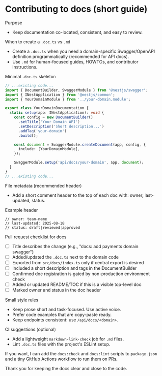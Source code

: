 # Contributing to docs (short guide)

Purpose

- Keep documentation co-located, consistent, and easy to review.

When to create a `.doc.ts` vs `.md`

- Create a `.doc.ts` when you need a domain-specific Swagger/OpenAPI definition programmatically (recommended for API docs).
- Use `.md` for human-focused guides, HOWTOs, and contributor instructions.

Minimal `.doc.ts` skeleton

```ts
// ...existing code...
import { DocumentBuilder, SwaggerModule } from '@nestjs/swagger';
import { INestApplication } from '@nestjs/common';
import { YourDomainModule } from '../your-domain.module';

export class YourDomainDocumentation {
  static setup(app: INestApplication): void {
    const config = new DocumentBuilder()
      .setTitle('Your Domain API')
      .setDescription('Short description...')
      .addTag('your-domain')
      .build();

    const document = SwaggerModule.createDocument(app, config, {
      include: [YourDomainModule],
    });

    SwaggerModule.setup('api/docs/your-domain', app, document);
  }
}
// ...existing code...
```

File metadata (recommended header)

- Add a short comment header to the top of each doc with: owner, last-updated, status.

Example header

```text
// owner: team-name
// last-updated: 2025-08-18
// status: draft|reviewed|approved
```

Pull request checklist for docs

- [ ] Title describes the change (e.g., "docs: add payments domain swagger")
- [ ] Added/updated the `.doc.ts` next to the domain code
- [ ] Exported from `src/docs/index.ts` only if central export is desired
- [ ] Included a short description and tags in the DocumentBuilder
- [ ] Confirmed doc registration is gated by non-production environment check
- [ ] Added or updated README/TOC if this is a visible top-level doc
- [ ] Marked owner and status in the doc header

Small style rules

- Keep prose short and task-focused. Use active voice.
- Prefer code examples that are copy-paste ready.
- Keep endpoints consistent: use `/api/docs/<domain>`.

CI suggestions (optional)

- Add a lightweight `markdown-link-check` job for `.md` files.
- Lint `.doc.ts` files with the project's ESLint setup.

If you want, I can add the `docs:check` and `docs:lint` scripts to `package.json` and a tiny GitHub Actions workflow to run them on PRs.

Thank you for keeping the docs clear and close to the code.
